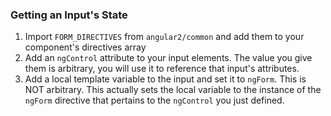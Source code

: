 ### Getting an Input's State
1. Import `FORM_DIRECTIVES` from `angular2/common` and add them to your component's directives array
2. Add an `ngControl` attribute to your input elements. The value you give them is arbitrary, you will use it to reference that input's attributes.
3. Add a local template variable to the input and set it to `ngForm`. This is NOT arbitrary. This actually sets the local variable to the instance of the `ngForm` directive that pertains to the `ngControl` you just defined.